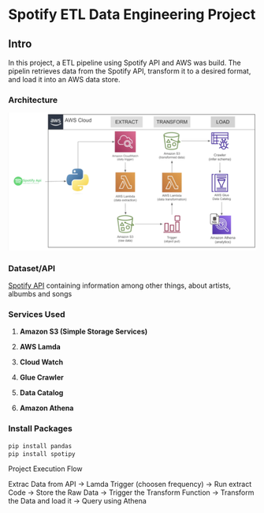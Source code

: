 # Spotify ETL Data Engineering Project

## Intro

In this project, a ETL pipeline using Spotify API and AWS was build. The pipelin retrieves data from the Spotify API, transform it to a desired format, and load it into an AWS data store. 

### Architecture
![Architecture Diagram](https://github.com/JKUOL/Spotify_data_pipeline/blob/main/ETL_schema.png)

### Dataset/API

[Spotify API](https://developer.spotify.com/documentation/web-api) containing information among other things, about artists, albumbs and songs 

### Services Used

1. **Amazon S3 (Simple Storage Services)**

2. **AWS Lamda**

3. **Cloud Watch**

4. **Glue Crawler**

5. **Data Catalog**

6. **Amazon Athena**


### Install Packages
```
pip install pandas
pip install spotipy
```
Project Execution Flow

Extrac Data from API -> Lamda Trigger (choosen frequency) -> Run extract Code -> Store the Raw Data -> Trigger the Transform Function -> Transform the Data and load it -> Query using Athena
